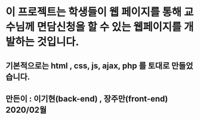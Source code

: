 # 이 프로젝트는 학생들이 웹 페이지를 통해 교수님께 면담신청을 할 수 있는 웹페이지를 개발하는 것입니다.

## 기본적으로는 html , css, js, ajax, php 를 토대로 만들었습니다.
## 만든이 : 이기현(back-end) , 장주만(front-end) 2020/02월
